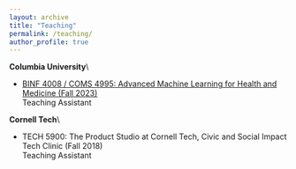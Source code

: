 ```yaml
---
layout: archive
title: "Teaching"
permalink: /teaching/
author_profile: true
---
```


**Columbia University**\
- [BINF 4008 / COMS 4995: Advanced Machine Learning for Health and Medicine (Fall 2023)](https://reaim-lab.github.io/binf4008/)\
Teaching Assistant

**Cornell Tech**\
- TECH 5900: The Product Studio at Cornell Tech, Civic and Social Impact Tech Clinic (Fall 2018)\
Teaching Assistant
